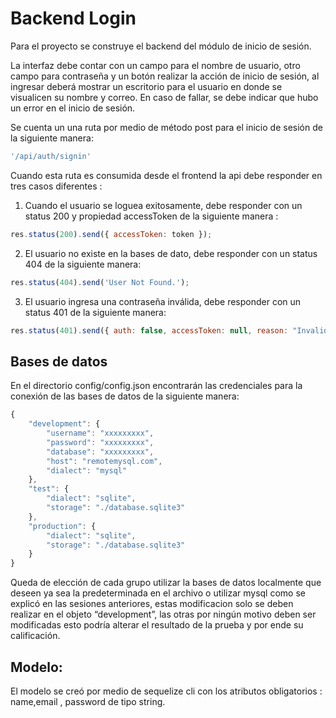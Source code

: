 # Backend Login

Para el proyecto se construye el backend del módulo de inicio de sesión.

La interfaz debe contar con un campo para el nombre de usuario, otro campo para contraseña y un botón realizar la acción de inicio de sesión, al ingresar deberá mostrar un escritorio para el usuario en donde se visualicen su nombre y correo. En caso de fallar, se debe indicar que hubo un error en el inicio de sesión.

Se cuenta un una ruta por medio de método post para el inicio de sesión de la siguiente manera:


```js
'/api/auth/signin'
```

Cuando esta ruta es consumida desde el frontend la api debe responder en tres casos diferentes :


1. Cuando el usuario se loguea exitosamente, debe responder con un status 200 y propiedad accessToken de la siguiente manera :

```js
res.status(200).send({ accessToken: token });
```

2. El usuario no existe en la bases de dato, debe responder con un status 404 de la siguiente manera:

```js
res.status(404).send('User Not Found.');
```

3. El usuario ingresa una contraseña inválida, debe responder con un status 401 de la siguiente manera:

```js
res.status(401).send({ auth: false, accessToken: null, reason: "Invalid Password!" });
```

## Bases de datos 

En el directorio config/config.json encontrarán las credenciales para la conexión de las bases de datos de la siguiente manera:

```js
{
    "development": {
        "username": "xxxxxxxxx",
        "password": "xxxxxxxxx",
        "database": "xxxxxxxxx",
        "host": "remotemysql.com",
        "dialect": "mysql"
    },
    "test": {
        "dialect": "sqlite",
        "storage": "./database.sqlite3"
    },
    "production": {
        "dialect": "sqlite",
        "storage": "./database.sqlite3"
    }
}
```

Queda de elección de cada grupo utilizar la bases de datos localmente que deseen ya sea la predeterminada en el archivo o utilizar mysql como se explicó en las sesiones anteriores, estas modificacion solo se deben realizar en el objeto “development”, las otras por ningún motivo deben ser modificadas esto podría alterar el resultado de la prueba y por ende su calificación.

## Modelo:
El modelo se creó por medio de sequelize cli con los atributos obligatorios : name,email , password de tipo string.
